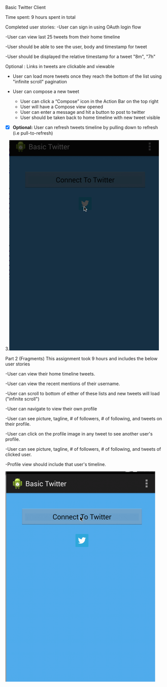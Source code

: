 Basic Twitter Client


Time spent: 9 hours spent in total

Completed user stories:
 -</b>User can sign in using OAuth login flow
 
 -</b>User can view last 25 tweets from their home timeline
 
 -</b>User should be able to see the user, body and timestamp for tweet
 
 -</b>User should be displayed the relative timestamp for a tweet "8m", "7h"

Optional : Links in tweets are clickable and viewable

- </b>User can load more tweets once they reach the bottom of the list using "infinite scroll" pagination
- </b>User can compose a new tweet

    - User can click a “Compose” icon in the Action Bar on the top right
    - User will have a Compose view opened
    - User can enter a message and hit a button to post to twitter
    - User should be taken back to home timeline with new tweet visible
  

- [X] <b>Optional:</b> User can refresh tweets timeline by pulling down to refresh (i.e pull-to-refresh)

3.![Video Walkthrough](TwitterClient.gif)

Part 2 (Fragments)
 This assignment took 9 hours and includes the below user stories
 
 -User can view their home timeline tweets.
 
 -User can view the recent mentions of their username.
 
 -User can scroll to bottom of either of these lists and new tweets will load ("infinite scroll")
 
 -User can navigate to view their own profile
 
 -User can see picture, tagline, # of followers, # of following, and tweets on their profile.
 
 -User can click on the profile image in any tweet to see another user's profile.
 
 -User can see picture, tagline, # of followers, # of following, and tweets of clicked user.
 
 -Profile view should include that user's timeline.
 
 ![Video Walkthrough](TwitterFragments.gif)
 
